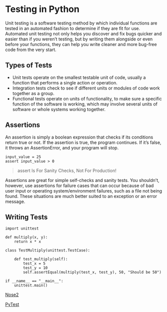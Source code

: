 # Testing in Python

Unit testing is a software testing method by which individual functions are tested in an automated fashion to determine if they are fit for use. Automated unit testing not only helps you discover and fix bugs quicker and easier than if you weren’t testing, but by writing them alongside or even before your functions, they can help you write cleaner and more bug-free code from the very start.

## Types of Tests

- Unit tests operate on the smallest testable unit of code, usually a function that performs a single action or operation.
- Integration tests check to see if different units or modules of code work together as a group.
- Functional tests operate on units of functionality, to make sure a specific function of the software is working, which may involve several units of software or whole systems working together.

## Assertions

An assertion is simply a boolean expression that checks if its conditions return true or not.
If the assertion is true, the program continues. If it’s false, it throws an AssertionError, and your program will stop.

```
input_value = 25
assert input_value > 0
```

> assert Is For Sanity Checks, Not For Production!

Assertions are great for simple self-checks and sanity tests. You shouldn’t, however, use assertions for failure cases that can occur because of bad user input or operating system/environment failures, such as a file not being found. These situations are much better suited to an exception or an error message.


## Writing Tests

```
import unittest

def multiply(x, y):
    return x * x

class TestMultiply(unittest.TestCase):

    def test_multiply(self):
        test_x = 5
        test_y = 10
        self.assertEqual(multiply(test_x, test_y), 50, "Should be 50")

if __name__ == "__main__":
    unittest.main()
```

[Nose2](https://nose2.readthedocs.io/en/latest/)

[PyTest](https://docs.pytest.org/en/latest/)
